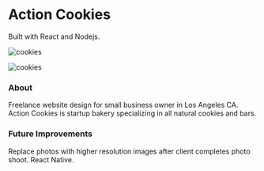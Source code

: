 <h1>Action Cookies</h1>
Built with React and Nodejs.

![cookies](https://user-images.githubusercontent.com/10752805/30455386-94cf56c8-9954-11e7-8ad8-b00564bc0adf.png)


![cookies](https://user-images.githubusercontent.com/10752805/30455473-eabe4fc6-9954-11e7-925a-6312e21c0dfa.png)

<h3>About</h3>
<p>Freelance website design for small business owner in Los Angeles CA. Action Cookies is startup bakery specializing in all natural cookies and bars.</p>

<h3>Future Improvements</h3>
<p>Replace photos with higher resolution images after client completes photo shoot. React Native.</p>

